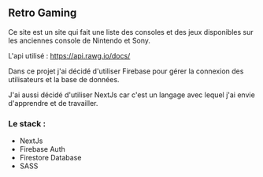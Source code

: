 ## Retro Gaming

Ce site est un site qui fait une liste des consoles et des jeux disponibles sur les anciennes console de Nintendo et Sony.

L'api utilisé : https://api.rawg.io/docs/

Dans ce projet j'ai décidé d'utiliser Firebase pour gérer la connexion des utilisateurs et la base de données.

J'ai aussi décidé d'utiliser NextJs car c'est un langage avec lequel j'ai envie d'apprendre et de travailler.

### Le stack :

-   NextJs
-   Firebase Auth
-   Firestore Database
-   SASS

